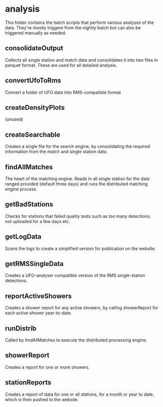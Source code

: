 # analysis

This folder contains the batch scripts that perform various analyses of the data. They're mostly triggere
from the nightly batch but can also be triggered manually as needed. 

## consolidateOutput
Collects all single station and match data and consolidates it into two files in parquet format. These are used for all detailed analysis.

## convertUfoToRms
Convert a folder of UFO data into RMS-compatible format

## createDensityPlots
(unused)

## createSearchable
Creates a single file for the search engine, by consolidating the required information from the match and single station data. 

## findAllMatches
The heart of the matching engine. Reads in all single station for the date ranged provided (default three days) and runs the distributed matching engine process. 

## getBadStations
Checks for stations that failed quality tests such as too many detections, not uploaded for a few days etc. 

## getLogData
Scans the logs to create a simplified version for publication on the website. 

## getRMSSingleData
Creates a UFO-analyser compatible version of the RMS single-station detections. 

## reportActiveShowers
Creates a shower report for any active showers, by calling showerReport for each active shower year-to-date. 

## runDistrib
Called by findAllMatches to execute the distributed processing engine. 

## showerReport
Creates a report for one or more showers. 

## stationReports
Creates a report of data for one or all stations, for a month or year to date, which is then pushed to the website. 